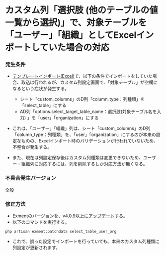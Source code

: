 # カスタム列「選択肢 (他のテーブルの値一覧から選択)」で、対象テーブルを「ユーザー」「組織」としてExcelインポートしていた場合の対応

### 発生条件
- [テンプレートインポート(Excel)](/ja/template)で、以下の条件でインポートをしていた場合、取込は行われるが、カスタム列設定画面で、「対象テーブル」が空欄になるという症状が発生する。  
    - シート「custom_columns」のD列「column_type：列種類」を「select_table」にする
    - AD列「options.select_target_table_name：選択肢(対象テーブル名を入力) 」を「user」「organization」にする

- これは、「ユーザー」「組織」列は、シート「custom_columns」のD列「column_type：列種類」を、「user」「organization」にするのが本来の設定なものの、Excelインポート時のバリデーションが行われていないため、不整合が発生する。

- また、現在は列設定保存後はカスタム列種類は変更できないため、ユーザー・組織列に対応するには、列を削除するしか対応方法が無くなる。



### 不具合発生バージョン
全般

### 修正方法
- Exmentのバージョンを、v4.0.9以上に[アップデート](/ja/update)する。
- 以下のコマンドを実行する。

~~~
php artisan exment:patchdata select_table_user_org
~~~

- これで、誤った設定でインポートを行っていても、本来のカスタム列種類に列設定が更新されます。